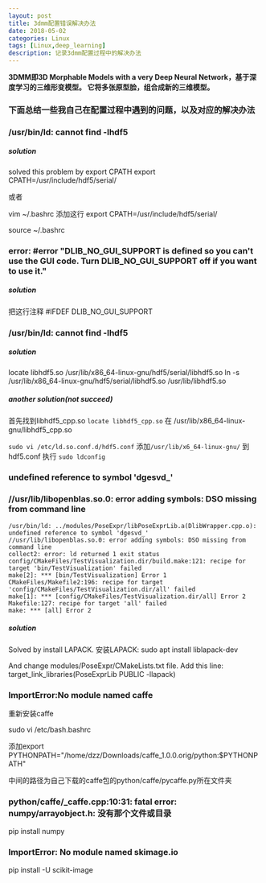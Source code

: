 ```yaml
---
layout: post
title: 3dmm配置错误解决办法
date: 2018-05-02
categories: Linux
tags: [Linux,deep_learning]
description: 记录3dmm配置过程中的解决办法
---
```


**3DMM即3D Morphable Models with a very Deep Neural Network，基于深度学习的三维形变模型。
它将多张原型脸，组合成新的三维模型。**

### 下面总结一些我自己在配置过程中遇到的问题，以及对应的解决办法

### /usr/bin/ld: cannot find -lhdf5

##### solution
solved this problem by export CPATH
export CPATH=/usr/include/hdf5/serial/

或者

vim ~/.bashrc
添加这行
export CPATH=/usr/include/hdf5/serial/

source ~/.bashrc

### error: #error "DLIB_NO_GUI_SUPPORT is defined so you can't use the GUI code.  Turn DLIB_NO_GUI_SUPPORT off if you want to use it."


##### solution
把这行注释  #IFDEF DLIB_NO_GUI_SUPPORT




### /usr/bin/ld: cannot find -lhdf5

##### solution
 locate libhdf5.so
/usr/lib/x86_64-linux-gnu/hdf5/serial/libhdf5.so
 ln -s /usr/lib/x86_64-linux-gnu/hdf5/serial/libhdf5.so /usr/lib/libhdf5.so

##### another solution(not succeed)
首先找到libhdf5_cpp.so `locate libhdf5_cpp.so`
在 /usr/lib/x86_64-linux-gnu/libhdf5_cpp.so

`sudo vi /etc/ld.so.conf.d/hdf5.conf`
添加`/usr/lib/x6_64-linux-gnu/` 到 hdf5.conf
执行  `sudo ldconfig`

### undefined reference to symbol 'dgesvd_'
### //usr/lib/libopenblas.so.0: error adding symbols: DSO missing from command line

```
/usr/bin/ld: ../modules/PoseExpr/libPoseExprLib.a(DlibWrapper.cpp.o): undefined reference to symbol 'dgesvd_'
//usr/lib/libopenblas.so.0: error adding symbols: DSO missing from command line
collect2: error: ld returned 1 exit status
config/CMakeFiles/TestVisualization.dir/build.make:121: recipe for target 'bin/TestVisualization' failed
make[2]: *** [bin/TestVisualization] Error 1
CMakeFiles/Makefile2:196: recipe for target 'config/CMakeFiles/TestVisualization.dir/all' failed
make[1]: *** [config/CMakeFiles/TestVisualization.dir/all] Error 2
Makefile:127: recipe for target 'all' failed
make: *** [all] Error 2
```

##### solution
Solved by install LAPACK. 
安装LAPACK: sudo apt install liblapack-dev

And change modules/PoseExpr/CMakeLists.txt file. Add this line:
target_link_libraries(PoseExprLib PUBLIC -llapack)



### ImportError:No module named caffe

重新安装caffe

sudo vi /etc/bash.bashrc

添加export PYTHONPATH="/home/dzz/Downloads/caffe_1.0.0.orig/python:$PYTHONPATH"

中间的路径为自己下载的caffe包的python/caffe/pycaffe.py所在文件夹


### python/caffe/_caffe.cpp:10:31: fatal error: numpy/arrayobject.h: 没有那个文件或目录

pip install numpy


### ImportError: No module named skimage.io

pip install -U scikit-image 


